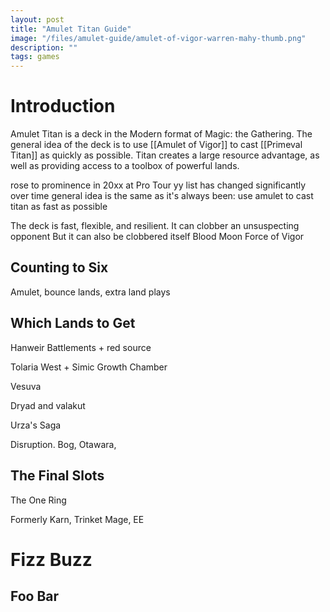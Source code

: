 ```yaml
---
layout: post
title: "Amulet Titan Guide"
image: "/files/amulet-guide/amulet-of-vigor-warren-mahy-thumb.png"
description: ""
tags: games
---
```


# Introduction

Amulet Titan is a deck in the Modern format of Magic: the Gathering. 
The general idea of the deck is to use [[Amulet of Vigor]] to cast [[Primeval Titan]] as quickly as possible. 
Titan creates a large resource advantage, as well as providing access to a toolbox of powerful lands.

rose to prominence in 20xx at Pro Tour yy
list has changed significantly over time
general idea is the same as it's always been: use amulet to cast titan as fast as possible



The deck is fast, flexible, and resilient.
It can clobber an unsuspecting opponent
But it can also be clobbered itself
Blood Moon
Force of Vigor

## Counting to Six

Amulet, bounce lands, extra land plays

## Which Lands to Get

Hanweir Battlements + red source

Tolaria West + Simic Growth Chamber

Vesuva

Dryad and valakut

Urza's Saga

Disruption. Bog, Otawara, 

## The Final Slots

The One Ring

Formerly Karn, Trinket Mage, EE


# Fizz Buzz



## Foo Bar